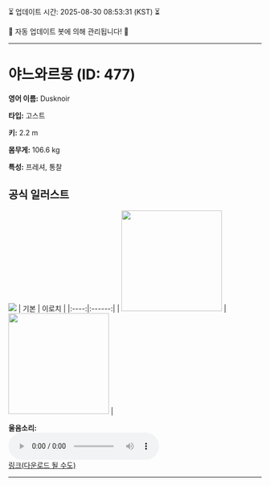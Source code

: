 
⏳ 업데이트 시간: 2025-08-30 08:53:31 (KST) ⏳

🤖 자동 업데이트 봇에 의해 관리됩니다! 🤖

---

# 야느와르몽 (ID: 477)
**영어 이름:** Dusknoir

**타입:** 고스트

**키:** 2.2 m

**몸무게:** 106.6 kg

**특성:** 프레셔, 통찰

## 공식 일러스트
![](https://raw.githubusercontent.com/PokeAPI/sprites/master/sprites/pokemon/other/official-artwork/477.png)
| 기본 | 이로치 |
|:----:|:------:|
| <img src="http://play.pokemonshowdown.com/sprites/ani/dusknoir.gif" width="200"> | <img src="http://play.pokemonshowdown.com/sprites/ani-shiny/dusknoir.gif" width="200"> |

**울음소리:**<br><audio controls src="https://raw.githubusercontent.com/PokeAPI/cries/main/cries/pokemon/latest/477.ogg"></audio><br> [링크(다운로드 될 수도)](https://raw.githubusercontent.com/PokeAPI/cries/main/cries/pokemon/latest/477.ogg)


---
